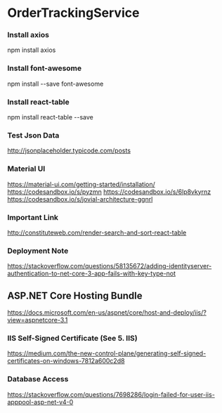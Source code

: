 # OrderTrackingService

### Install axios
npm install axios

### Install font-awesome
npm install --save font-awesome

### Install react-table
npm install react-table --save

### Test Json Data
http://jsonplaceholder.typicode.com/posts

### Material UI
https://material-ui.com/getting-started/installation/
https://codesandbox.io/s/pyzmn
https://codesandbox.io/s/6lp8vkyrnz
https://codesandbox.io/s/jovial-architecture-ggnrl

### Important Link
http://constituteweb.com/render-search-and-sort-react-table

### Deployment Note
https://stackoverflow.com/questions/58135672/adding-identityserver-authentication-to-net-core-3-app-fails-with-key-type-not

## ASP.NET Core Hosting Bundle
https://docs.microsoft.com/en-us/aspnet/core/host-and-deploy/iis/?view=aspnetcore-3.1

### IIS Self-Signed Certificate (See 5. IIS)
https://medium.com/the-new-control-plane/generating-self-signed-certificates-on-windows-7812a600c2d8

### Database Access 
https://stackoverflow.com/questions/7698286/login-failed-for-user-iis-apppool-asp-net-v4-0
